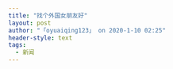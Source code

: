```yaml
---
title: "找个外国女朋友好"
layout: post
author: "「oyuaiqing123」 on 2020-1-10 02:25"
header-style: text
tags:
  - 新闻
---
```


<head></head>
<body>
 <br>
</body>


